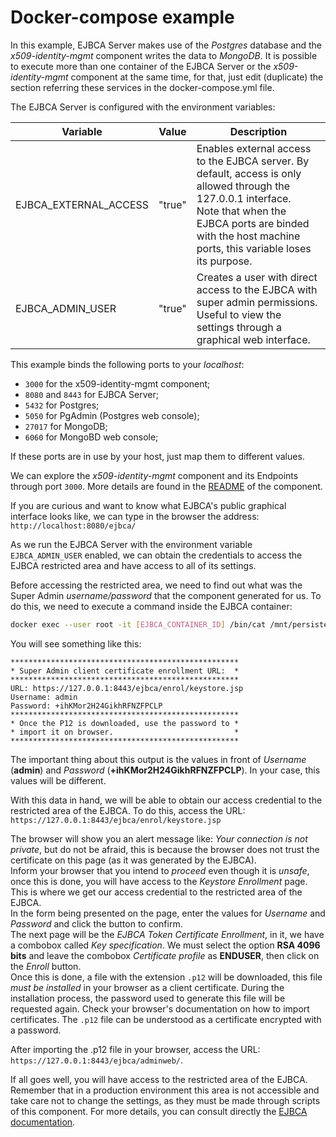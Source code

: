 # Docker-compose example

In this example, EJBCA Server makes use of the _Postgres_ database and the
_x509-identity-mgmt_ component writes the data to _MongoDB_.
It is possible to execute more than one container of the EJBCA Server or the
_x509-identity-mgmt_ component at the same time, for that, just edit (duplicate)
the section referring these services in the docker-compose.yml file.

The EJBCA Server is configured with the environment variables:

| Variable                 | Value  | Description |
|--------------------------|--------|-------------|
|EJBCA_EXTERNAL_ACCESS     | "true" | Enables external access to the EJBCA server. By default, access is only allowed through the 127.0.0.1 interface.<br>Note that when the EJBCA ports are binded with the host machine ports, this variable loses its purpose. |
|EJBCA_ADMIN_USER          | "true" | Creates a user with direct access to the EJBCA with super admin permissions. Useful to view the settings through a graphical web interface. |


This example binds the following ports to your _localhost_:

 - `3000` for the x509-identity-mgmt component;
 - `8080` and `8443` for EJBCA Server;
 - `5432` for Postgres;
 - `5050` for PgAdmin (Postgres web console);
 - `27017` for MongoDB;
 - `6060` for MongoBD web console;

If these ports are in use by your host, just map them to different values.

We can explore the _x509-identity-mgmt_ component and its Endpoints through port
`3000`. More details are found in the [README](./../../x509-identity-mgmt/README.md)
of the component.

If you are curious and want to know what EJBCA's public graphical interface
looks like, we can type in the browser the address:<br>`http://localhost:8080/ejbca/`

As we run the EJBCA Server with the environment variable `EJBCA_ADMIN_USER`
enabled, we can obtain the credentials to access the EJBCA restricted area and
have access to all of its settings.

Before accessing the restricted area, we need to find out what was the
Super Admin *username/password* that the component generated for us.
To do this, we need to execute a command inside the EJBCA container:

```bash
docker exec --user root -it [EJBCA_CONTAINER_ID] /bin/cat /mnt/persistent/enrollment/admin-enrollment-info.txt
```

You will see something like this:
```
***************************************************
* Super Admin client certificate enrollment URL:  *
***************************************************
URL: https://127.0.0.1:8443/ejbca/enrol/keystore.jsp
Username: admin
Password: +ihKMor2H24GikhRFNZFPCLP
***************************************************
* Once the P12 is downloaded, use the password to *
* import it on browser.                           *
***************************************************
```

The important thing about this output is the values in front of *Username*
(**admin**) and *Password* (**+ihKMor2H24GikhRFNZFPCLP**). In your case, this
values will be different.

With this data in hand, we will be able to obtain our access credential to the
restricted area of the EJBCA. To do this, access the URL:
`https://127.0.0.1:8443/ejbca/enrol/keystore.jsp`

The browser will show you an alert message like: *Your connection is not private*,
but do not be afraid, this is because the browser does not trust the certificate
on this page (as it was generated by the EJBCA).<br>
Inform your browser that you intend to *proceed* even though it is *unsafe*,
once this is done, you will have access to the *Keystore Enrollment* page.
This is where we get our access credential to the restricted area of the EJBCA.<br>
In the form being presented on the page, enter the values for *Username* and
*Password* and click the button to confirm.<br>
The next page will be the *EJBCA Token Certificate Enrollment*, in it, we have a
combobox called *Key specification*. We must select the option **RSA 4096 bits**
and leave the combobox *Certificate profile* as **ENDUSER**, then click on the
*Enroll* button.<br>
Once this is done, a file with the extension `.p12` will be downloaded, this
file *must be installed* in your browser as a client certificate. During the
installation process, the password used to generate this file will be requested
again. Check your browser's documentation on how to import certificates.
The `.p12` file can be understood as a certificate encrypted with a password.

After importing the .p12 file in your browser, access the URL:
`https://127.0.0.1:8443/ejbca/adminweb/`.

If all goes well, you will have access to the restricted area of the EJBCA.
Remember that in a production environment this area is not accessible and take
care not to change the settings, as they must be made through scripts of this
component.
For more details, you can consult directly the
[EJBCA documentation](https://www.ejbca.org/documentation/).
